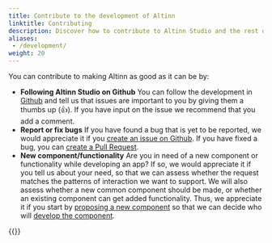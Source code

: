```yaml
---
title: Contribute to the development of Altinn
linktitle: Contributing
description: Discover how to contribute to Altinn Studio and the rest of Altinn 3.
aliases:
 - /development/
weight: 20
---
```


You can contribute to making Altinn as good as it can be by: 

- **Following Altinn Studio on Github** You can follow the development in [Github](https://github.com/Altinn/altinn-studio/issues) 
and tell us that issues are important to you by giving them a thumbs up (👍). If you have input on the issue we
recommend that you add a comment.
- **Report or fix bugs** If you have found a bug that is yet to be reported, we would appreciate it if you
[create an issue on Github](https://github.com/Altinn/altinn-studio/issues/new?assignees=&labels=kind%2Fbug&template=bug_report.md). 
If you have fixed a bug, you can [create a Pull Request](https://github.com/Altinn/altinn-studio/blob/master/CONTRIBUTING.md#pull-requests). 
- **New component/functionality** Are you in need of a new component or functionality while developing an app? 
If so, we would appreciate it if you tell us about your need, so that we can assess whether the request matches
the patterns of interaction we want to support. We will also assess whether a new common component should be made,
or whether an existing component can get added functionality. Thus, we appreciate it if you start by
[proposing a new component](./propose-component/) so that we can decide who will [develop the component](./develop-component/).



{{<children description="true">}}
